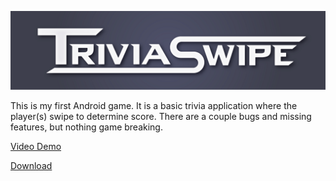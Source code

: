 ![alt text](logo.png)

This is my first Android game. It is a basic trivia application where the player(s) swipe to determine score. There are a couple bugs and missing features, but nothing game breaking. 

[Video Demo](https://www.youtube.com/watch?v=N2dUVAtUElk&feature=youtu.be)


[Download](https://nofile.io/f/hXGrU0ANHJW/android-debug.apk)
